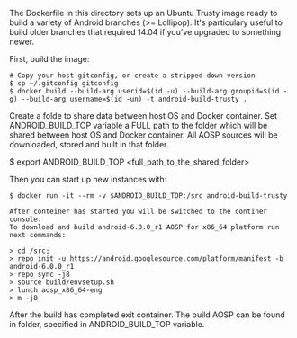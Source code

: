 The Dockerfile in this directory sets up an Ubuntu Trusty image ready to build
a variety of Android branches (>= Lollipop). It's particulary useful to build
older branches that required 14.04 if you've upgraded to something newer.

First, build the image:
```
# Copy your host gitconfig, or create a stripped down version
$ cp ~/.gitconfig gitconfig
$ docker build --build-arg userid=$(id -u) --build-arg groupid=$(id -g) --build-arg username=$(id -un) -t android-build-trusty .
```

Create a folde to share data between host OS and Docker container. 
Set ANDROID_BUILD_TOP variable a FULL path to the folder which will be shared between host OS and Docker container.
All AOSP sources will be downloaded, stored and built in that folder.

$ export ANDROID_BUILD_TOP <full_path_to_the_shared_folder>


Then you can start up new instances with:
```
$ docker run -it --rm -v $ANDROID_BUILD_TOP:/src android-build-trusty

After conteiner has started you will be switched to the continer console.
To download and build android-6.0.0_r1 AOSP for x86_64 platform run next commands:

> cd /src;
> repo init -u https://android.googlesource.com/platform/manifest -b android-6.0.0_r1
> repo sync -j8
> source build/envsetup.sh
> lunch aosp_x86_64-eng
> m -j8
```

After the build has completed exit container. 
The build AOSP can be found in folder, specified in ANDROID_BUILD_TOP variable.
